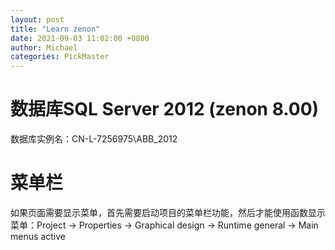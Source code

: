 ```yaml
---
layout: post
title: "Learn zenon"
date: 2021-09-03 11:02:00 +0800
author: Michael
categories: PickMaster
---
```


# 数据库SQL Server 2012 (zenon 8.00)
数据库实例名：CN-L-7256975\ABB_2012

# 菜单栏
如果页面需要显示菜单，首先需要启动项目的菜单栏功能，然后才能使用函数显示菜单：Project -> Properties -> Graphical design -> Runtime general -> Main menus active